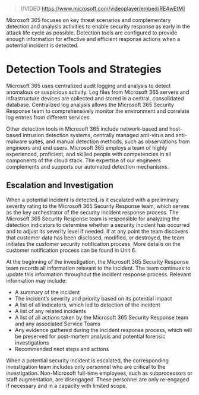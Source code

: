 >[!VIDEO https://www.microsoft.com/videoplayer/embed/RE4wEtM]

Microsoft 365 focuses on key threat scenarios and complementary detection and analysis activities to enable security response as early in the attack life cycle as possible. Detection tools are configured to provide enough information for effective and efficient response actions when a potential incident is detected.

# Detection Tools and Strategies ##

Microsoft 365 uses centralized audit logging and analysis to detect anomalous or suspicious activity. Log files from Microsoft 365 servers and infrastructure devices are collected and stored in a central, consolidated database. Centralized log analysis allows the Microsoft 365 Security Response team to comprehensively monitor the environment and correlate log entries from different services.

Other detection tools in Microsoft 365 include network-based and host-based intrusion detection systems, centrally managed anti-virus and anti-malware suites, and manual detection methods, such as observations from engineers and end users. Microsoft 365 employs a team of highly experienced, proficient, and skilled people with competencies in all components of the cloud stack. The expertise of our engineers complements and supports our automated detection mechanisms.

## Escalation and Investigation ##

When a potential incident is detected, is it escalated with a preliminary severity rating to the Microsoft 365 Security Response team, which serves as the key orchestrator of the security incident response process. The Microsoft 365 Security Response team is responsible for analyzing the detection indicators to determine whether a security incident has occurred and to adjust its severity level if needed. If at any point the team discovers that customer data has been disclosed, modified, or destroyed, the team initiates the customer security notification process. More details on the customer notification process can be found in Unit 6.

At the beginning of the investigation, the Microsoft 365 Security Response team records all information relevant to the incident. The team continues to update this information throughout the incident response process. Relevant information may include:

- A summary of the incident
- The incident’s severity and priority based on its potential impact
- A list of all indicators, which led to detection of the incident
- A list of any related incidents
- A list of all actions taken by the Microsoft 365 Security Response team and any associated Service Teams
- Any evidence gathered during the incident response process, which will be preserved for post-mortem analysis and potential forensic investigations
- Recommended next steps and actions

When a potential security incident is escalated, the corresponding investigation team includes only personnel who are critical to the investigation. Non-Microsoft full-time employees, such as subprocessors or staff augmentation, are disengaged. These personnel are only re-engaged if necessary and in a capacity with limited scope.
